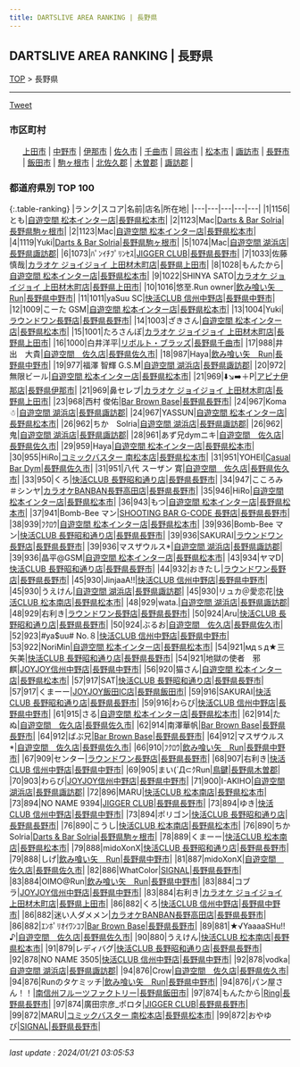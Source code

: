 ```yaml
---
title: DARTSLIVE AREA RANKING | 長野県
---
```

## DARTSLIVE AREA RANKING | 長野県

[TOP](/darts/rank/) > 長野県

___

<a href="https://twitter.com/share?ref_src=twsrc%5Etfw" data-text="DARTSLIVE AREA RANKING | 長野県" class="twitter-share-button" data-via="DARTSLIVE" data-hashtags="DARTSLIVE" data-related="DARTSLIVE" data-show-count="false">Tweet</a>

### 市区町村

<ul>
<li style="display: inline;"><a href="/darts/rank/長野県/上田市">上田市</a> |</li>
<li style="display: inline;"><a href="/darts/rank/長野県/中野市">中野市</a> |</li>
<li style="display: inline;"><a href="/darts/rank/長野県/伊那市">伊那市</a> |</li>
<li style="display: inline;"><a href="/darts/rank/長野県/佐久市">佐久市</a> |</li>
<li style="display: inline;"><a href="/darts/rank/長野県/千曲市">千曲市</a> |</li>
<li style="display: inline;"><a href="/darts/rank/長野県/岡谷市">岡谷市</a> |</li>
<li style="display: inline;"><a href="/darts/rank/長野県/松本市">松本市</a> |</li>
<li style="display: inline;"><a href="/darts/rank/長野県/諏訪市">諏訪市</a> |</li>
<li style="display: inline;"><a href="/darts/rank/長野県/長野市">長野市</a> |</li>
<li style="display: inline;"><a href="/darts/rank/長野県/飯田市">飯田市</a> |</li>
<li style="display: inline;"><a href="/darts/rank/長野県/駒ヶ根市">駒ヶ根市</a> |</li>
<li style="display: inline;"><a href="/darts/rank/長野県/北佐久郡">北佐久郡</a> |</li>
<li style="display: inline;"><a href="/darts/rank/長野県/木曽郡">木曽郡</a> |</li>
<li style="display: inline;"><a href="/darts/rank/長野県/諏訪郡">諏訪郡</a> |</li>

</ul>

### 都道府県別 TOP 100

{:.table-ranking}
|ランク|スコア|名前|店名|所在地|
|---|---|---|---|---|
|1|1156|とも|<a href="https://search.dartslive.com/jp/shop/c9bd002c8cc2c05325d56fb0e5c39bac">自遊空間 松本インター店</a>|<a href="/darts/rank/長野県/松本市">長野県松本市</a>|
|2|1123|Mac|<a href="https://search.dartslive.com/jp/shop/61bf7620a77f283ba3f63593b5358cc4">Darts & Bar Solria</a>|<a href="/darts/rank/長野県/駒ヶ根市">長野県駒ヶ根市</a>|
|2|1123|Mac|<a href="https://search.dartslive.com/jp/shop/c9bd002c8cc2c05325d56fb0e5c39bac">自遊空間 松本インター店</a>|<a href="/darts/rank/長野県/松本市">長野県松本市</a>|
|4|1119|Yuki|<a href="https://search.dartslive.com/jp/shop/61bf7620a77f283ba3f63593b5358cc4">Darts & Bar Solria</a>|<a href="/darts/rank/長野県/駒ヶ根市">長野県駒ヶ根市</a>|
|5|1074|Mac|<a href="https://search.dartslive.com/jp/shop/1400e9bdc5d14a45790ab824ce8730e5">自遊空間 湖浜店</a>|<a href="/darts/rank/長野県/諏訪郡">長野県諏訪郡</a>|
|6|1073|ﾊﾟﾝｲﾁﾌﾟﾘﾝｾｽ|<a href="https://search.dartslive.com/jp/shop/3c9201fee5a68e04a3f63593b5358cc4">JIGGER CLUB</a>|<a href="/darts/rank/長野県/長野市">長野県長野市</a>|
|7|1033|佐藤　慎哉|<a href="https://search.dartslive.com/jp/shop/9a7cecc7d993d1f4f454cb89828a1cfe">カラオケ ジョイジョイ 上田材木町店</a>|<a href="/darts/rank/長野県/上田市">長野県上田市</a>|
|8|1028|もんたから|<a href="https://search.dartslive.com/jp/shop/c9bd002c8cc2c05325d56fb0e5c39bac">自遊空間 松本インター店</a>|<a href="/darts/rank/長野県/松本市">長野県松本市</a>|
|9|1022|SHINYA SATO|<a href="https://search.dartslive.com/jp/shop/9a7cecc7d993d1f4f454cb89828a1cfe">カラオケ ジョイジョイ 上田材木町店</a>|<a href="/darts/rank/長野県/上田市">長野県上田市</a>|
|10|1016|悠至.Run owner|<a href="https://search.dartslive.com/jp/shop/2ec18ddd3a377ed225d56fb0e5c39bac">飲み喰い矢　Run</a>|<a href="/darts/rank/長野県/中野市">長野県中野市</a>|
|11|1011|yaSuu SC|<a href="https://search.dartslive.com/jp/shop/b6e77280d89f45f128032249b44395af">快活CLUB 信州中野店</a>|<a href="/darts/rank/長野県/中野市">長野県中野市</a>|
|12|1009|こーた GSM|<a href="https://search.dartslive.com/jp/shop/c9bd002c8cc2c05325d56fb0e5c39bac">自遊空間 松本インター店</a>|<a href="/darts/rank/長野県/松本市">長野県松本市</a>|
|13|1004|Yuki|<a href="https://search.dartslive.com/jp/shop/aaf3aef1424afafe0d9b047a20a7ba1e">ラウンドワン長野店</a>|<a href="/darts/rank/長野県/長野市">長野県長野市</a>|
|14|1003|ざきさん|<a href="https://search.dartslive.com/jp/shop/c9bd002c8cc2c05325d56fb0e5c39bac">自遊空間 松本インター店</a>|<a href="/darts/rank/長野県/松本市">長野県松本市</a>|
|15|1001|たろさんぽ|<a href="https://search.dartslive.com/jp/shop/9a7cecc7d993d1f4f454cb89828a1cfe">カラオケ ジョイジョイ 上田材木町店</a>|<a href="/darts/rank/長野県/上田市">長野県上田市</a>|
|16|1000|白井洋平|<a href="https://search.dartslive.com/jp/shop/ff0429d16f50e1bf0d9b047a20a7ba1e">リボルト・ブラッズ</a>|<a href="/darts/rank/長野県/千曲市">長野県千曲市</a>|
|17|988|井出　大貴|<a href="https://search.dartslive.com/jp/shop/84329807bba1b5510d9b047a20a7ba1e">自遊空間　佐久店</a>|<a href="/darts/rank/長野県/佐久市">長野県佐久市</a>|
|18|987|Haya|<a href="https://search.dartslive.com/jp/shop/2ec18ddd3a377ed225d56fb0e5c39bac">飲み喰い矢　Run</a>|<a href="/darts/rank/長野県/中野市">長野県中野市</a>|
|19|977|福澤 智輝 G.S.M|<a href="https://search.dartslive.com/jp/shop/1400e9bdc5d14a45790ab824ce8730e5">自遊空間 湖浜店</a>|<a href="/darts/rank/長野県/諏訪郡">長野県諏訪郡</a>|
|20|972|無限ビール|<a href="https://search.dartslive.com/jp/shop/c9bd002c8cc2c05325d56fb0e5c39bac">自遊空間 松本インター店</a>|<a href="/darts/rank/長野県/松本市">長野県松本市</a>|
|21|969|⬇️↘️➡️＋P|<a href="https://search.dartslive.com/jp/shop/b14f3f8d71c34fa228032249b44395af">アピナ伊那店</a>|<a href="/darts/rank/長野県/伊那市">長野県伊那市</a>|
|21|969|鼻セレブ|<a href="https://search.dartslive.com/jp/shop/9a7cecc7d993d1f4f454cb89828a1cfe">カラオケ ジョイジョイ 上田材木町店</a>|<a href="/darts/rank/長野県/上田市">長野県上田市</a>|
|23|968|西村 俊佑|<a href="https://search.dartslive.com/jp/shop/c49d764a6854182358d385ea46352d8f">Bar Brown Base</a>|<a href="/darts/rank/長野県/長野市">長野県長野市</a>|
|24|967|Koma☃|<a href="https://search.dartslive.com/jp/shop/1400e9bdc5d14a45790ab824ce8730e5">自遊空間 湖浜店</a>|<a href="/darts/rank/長野県/諏訪郡">長野県諏訪郡</a>|
|24|967|YASSUN|<a href="https://search.dartslive.com/jp/shop/c9bd002c8cc2c05325d56fb0e5c39bac">自遊空間 松本インター店</a>|<a href="/darts/rank/長野県/松本市">長野県松本市</a>|
|26|962|ちか　Solria|<a href="https://search.dartslive.com/jp/shop/1400e9bdc5d14a45790ab824ce8730e5">自遊空間 湖浜店</a>|<a href="/darts/rank/長野県/諏訪郡">長野県諏訪郡</a>|
|26|962|鬼|<a href="https://search.dartslive.com/jp/shop/1400e9bdc5d14a45790ab824ce8730e5">自遊空間 湖浜店</a>|<a href="/darts/rank/長野県/諏訪郡">長野県諏訪郡</a>|
|28|961|あず兄dymニキ|<a href="https://search.dartslive.com/jp/shop/84329807bba1b5510d9b047a20a7ba1e">自遊空間　佐久店</a>|<a href="/darts/rank/長野県/佐久市">長野県佐久市</a>|
|29|959|Haya|<a href="https://search.dartslive.com/jp/shop/c9bd002c8cc2c05325d56fb0e5c39bac">自遊空間 松本インター店</a>|<a href="/darts/rank/長野県/松本市">長野県松本市</a>|
|30|955|HiRo|<a href="https://search.dartslive.com/jp/shop/270011790293516a0d9b047a20a7ba1e">コミックバスター 南松本店</a>|<a href="/darts/rank/長野県/松本市">長野県松本市</a>|
|31|951|YOHEI|<a href="https://search.dartslive.com/jp/shop/cd028a23855bbbc00d9b047a20a7ba1e">Casual Bar Dym</a>|<a href="/darts/rank/長野県/佐久市">長野県佐久市</a>|
|31|951|八代 スーザン 寛|<a href="https://search.dartslive.com/jp/shop/84329807bba1b5510d9b047a20a7ba1e">自遊空間　佐久店</a>|<a href="/darts/rank/長野県/佐久市">長野県佐久市</a>|
|33|950|くろ|<a href="https://search.dartslive.com/jp/shop/a70d84c34ee9e32ef454cb89828a1cfe">快活CLUB 長野昭和通り店</a>|<a href="/darts/rank/長野県/長野市">長野県長野市</a>|
|34|947|こころみ＃シンヤ|<a href="https://search.dartslive.com/jp/shop/2795daab617ec6640d9b047a20a7ba1e">カラオケBANBAN長野高田店</a>|<a href="/darts/rank/長野県/長野市">長野県長野市</a>|
|35|946|HiRo|<a href="https://search.dartslive.com/jp/shop/c9bd002c8cc2c05325d56fb0e5c39bac">自遊空間 松本インター店</a>|<a href="/darts/rank/長野県/松本市">長野県松本市</a>|
|36|943|もつ|<a href="https://search.dartslive.com/jp/shop/c9bd002c8cc2c05325d56fb0e5c39bac">自遊空間 松本インター店</a>|<a href="/darts/rank/長野県/松本市">長野県松本市</a>|
|37|941|Bomb-Bee マン|<a href="https://search.dartslive.com/jp/shop/db89c52d459922190d9b047a20a7ba1e">SHOOTING BAR G-CODE 長野店</a>|<a href="/darts/rank/長野県/長野市">長野県長野市</a>|
|38|939|ﾌｸﾛｳ|<a href="https://search.dartslive.com/jp/shop/c9bd002c8cc2c05325d56fb0e5c39bac">自遊空間 松本インター店</a>|<a href="/darts/rank/長野県/松本市">長野県松本市</a>|
|39|936|Bomb-Bee マン|<a href="https://search.dartslive.com/jp/shop/a70d84c34ee9e32ef454cb89828a1cfe">快活CLUB 長野昭和通り店</a>|<a href="/darts/rank/長野県/長野市">長野県長野市</a>|
|39|936|SAKURAI|<a href="https://search.dartslive.com/jp/shop/aaf3aef1424afafe0d9b047a20a7ba1e">ラウンドワン長野店</a>|<a href="/darts/rank/長野県/長野市">長野県長野市</a>|
|39|936|マスザウルス*|<a href="https://search.dartslive.com/jp/shop/1400e9bdc5d14a45790ab824ce8730e5">自遊空間 湖浜店</a>|<a href="/darts/rank/長野県/諏訪郡">長野県諏訪郡</a>|
|39|936|晶平@GSM|<a href="https://search.dartslive.com/jp/shop/c9bd002c8cc2c05325d56fb0e5c39bac">自遊空間 松本インター店</a>|<a href="/darts/rank/長野県/松本市">長野県松本市</a>|
|43|934|ヤマD|<a href="https://search.dartslive.com/jp/shop/a70d84c34ee9e32ef454cb89828a1cfe">快活CLUB 長野昭和通り店</a>|<a href="/darts/rank/長野県/長野市">長野県長野市</a>|
|44|932|おきたし|<a href="https://search.dartslive.com/jp/shop/aaf3aef1424afafe0d9b047a20a7ba1e">ラウンドワン長野店</a>|<a href="/darts/rank/長野県/長野市">長野県長野市</a>|
|45|930|JinjaaA!!|<a href="https://search.dartslive.com/jp/shop/b6e77280d89f45f128032249b44395af">快活CLUB 信州中野店</a>|<a href="/darts/rank/長野県/中野市">長野県中野市</a>|
|45|930|うえけん|<a href="https://search.dartslive.com/jp/shop/1400e9bdc5d14a45790ab824ce8730e5">自遊空間 湖浜店</a>|<a href="/darts/rank/長野県/諏訪郡">長野県諏訪郡</a>|
|45|930|リュカ＠愛恋花|<a href="https://search.dartslive.com/jp/shop/ad3474e804683402774c926eb736cb5a">快活CLUB 松本南店</a>|<a href="/darts/rank/長野県/松本市">長野県松本市</a>|
|48|929|wata.|<a href="https://search.dartslive.com/jp/shop/1400e9bdc5d14a45790ab824ce8730e5">自遊空間 湖浜店</a>|<a href="/darts/rank/長野県/諏訪郡">長野県諏訪郡</a>|
|48|929|右利き|<a href="https://search.dartslive.com/jp/shop/aaf3aef1424afafe0d9b047a20a7ba1e">ラウンドワン長野店</a>|<a href="/darts/rank/長野県/長野市">長野県長野市</a>|
|50|924|Aru|<a href="https://search.dartslive.com/jp/shop/a70d84c34ee9e32ef454cb89828a1cfe">快活CLUB 長野昭和通り店</a>|<a href="/darts/rank/長野県/長野市">長野県長野市</a>|
|50|924|ぶるお|<a href="https://search.dartslive.com/jp/shop/84329807bba1b5510d9b047a20a7ba1e">自遊空間　佐久店</a>|<a href="/darts/rank/長野県/佐久市">長野県佐久市</a>|
|52|923|#ya$uu# No.８|<a href="https://search.dartslive.com/jp/shop/b6e77280d89f45f128032249b44395af">快活CLUB 信州中野店</a>|<a href="/darts/rank/長野県/中野市">長野県中野市</a>|
|53|922|NoriMin|<a href="https://search.dartslive.com/jp/shop/c9bd002c8cc2c05325d56fb0e5c39bac">自遊空間 松本インター店</a>|<a href="/darts/rank/長野県/松本市">長野県松本市</a>|
|54|921|мдｓд★三矢美|<a href="https://search.dartslive.com/jp/shop/a70d84c34ee9e32ef454cb89828a1cfe">快活CLUB 長野昭和通り店</a>|<a href="/darts/rank/長野県/長野市">長野県長野市</a>|
|54|921|地獄の使者　邪麒|<a href="https://search.dartslive.com/jp/shop/020633f92198ac6358d385ea46352d8f">JOYJOY信州中野店</a>|<a href="/darts/rank/長野県/中野市">長野県中野市</a>|
|56|920|猫さん|<a href="https://search.dartslive.com/jp/shop/c9bd002c8cc2c05325d56fb0e5c39bac">自遊空間 松本インター店</a>|<a href="/darts/rank/長野県/松本市">長野県松本市</a>|
|57|917|SAT|<a href="https://search.dartslive.com/jp/shop/a70d84c34ee9e32ef454cb89828a1cfe">快活CLUB 長野昭和通り店</a>|<a href="/darts/rank/長野県/長野市">長野県長野市</a>|
|57|917|くまーー|<a href="https://search.dartslive.com/jp/shop/adbb6fdef26f8321b21333aee1bd51e4">JOYJOY飯田IC店</a>|<a href="/darts/rank/長野県/飯田市">長野県飯田市</a>|
|59|916|SAKURAI|<a href="https://search.dartslive.com/jp/shop/a70d84c34ee9e32ef454cb89828a1cfe">快活CLUB 長野昭和通り店</a>|<a href="/darts/rank/長野県/長野市">長野県長野市</a>|
|59|916|わらび|<a href="https://search.dartslive.com/jp/shop/b6e77280d89f45f128032249b44395af">快活CLUB 信州中野店</a>|<a href="/darts/rank/長野県/中野市">長野県中野市</a>|
|61|915|さる|<a href="https://search.dartslive.com/jp/shop/c9bd002c8cc2c05325d56fb0e5c39bac">自遊空間 松本インター店</a>|<a href="/darts/rank/長野県/松本市">長野県松本市</a>|
|62|914|たぬ|<a href="https://search.dartslive.com/jp/shop/84329807bba1b5510d9b047a20a7ba1e">自遊空間　佐久店</a>|<a href="/darts/rank/長野県/佐久市">長野県佐久市</a>|
|62|914|南澤華帆|<a href="https://search.dartslive.com/jp/shop/c49d764a6854182358d385ea46352d8f">Bar Brown Base</a>|<a href="/darts/rank/長野県/長野市">長野県長野市</a>|
|64|912|ばぶ兄|<a href="https://search.dartslive.com/jp/shop/c49d764a6854182358d385ea46352d8f">Bar Brown Base</a>|<a href="/darts/rank/長野県/長野市">長野県長野市</a>|
|64|912|マスザウルス*|<a href="https://search.dartslive.com/jp/shop/84329807bba1b5510d9b047a20a7ba1e">自遊空間　佐久店</a>|<a href="/darts/rank/長野県/佐久市">長野県佐久市</a>|
|66|910|ﾌｸﾛｳ|<a href="https://search.dartslive.com/jp/shop/2ec18ddd3a377ed225d56fb0e5c39bac">飲み喰い矢　Run</a>|<a href="/darts/rank/長野県/中野市">長野県中野市</a>|
|67|909|センター|<a href="https://search.dartslive.com/jp/shop/aaf3aef1424afafe0d9b047a20a7ba1e">ラウンドワン長野店</a>|<a href="/darts/rank/長野県/長野市">長野県長野市</a>|
|68|907|右利き|<a href="https://search.dartslive.com/jp/shop/b6e77280d89f45f128032249b44395af">快活CLUB 信州中野店</a>|<a href="/darts/rank/長野県/中野市">長野県中野市</a>|
|69|905|まい(´Д⊂ｸRun|<a href="https://search.dartslive.com/jp/shop/efeb0cf905b031a25f9f3321c1147265">鳥鍵</a>|<a href="/darts/rank/長野県/木曽郡">長野県木曽郡</a>|
|70|903|わらび|<a href="https://search.dartslive.com/jp/shop/020633f92198ac6358d385ea46352d8f">JOYJOY信州中野店</a>|<a href="/darts/rank/長野県/中野市">長野県中野市</a>|
|71|900|I-AKIHO|<a href="https://search.dartslive.com/jp/shop/1400e9bdc5d14a45790ab824ce8730e5">自遊空間 湖浜店</a>|<a href="/darts/rank/長野県/諏訪郡">長野県諏訪郡</a>|
|72|896|MARU|<a href="https://search.dartslive.com/jp/shop/ad3474e804683402774c926eb736cb5a">快活CLUB 松本南店</a>|<a href="/darts/rank/長野県/松本市">長野県松本市</a>|
|73|894|NO NAME 9394|<a href="https://search.dartslive.com/jp/shop/3c9201fee5a68e04a3f63593b5358cc4">JIGGER CLUB</a>|<a href="/darts/rank/長野県/長野市">長野県長野市</a>|
|73|894|ゆき|<a href="https://search.dartslive.com/jp/shop/b6e77280d89f45f128032249b44395af">快活CLUB 信州中野店</a>|<a href="/darts/rank/長野県/中野市">長野県中野市</a>|
|73|894|ポリゴン|<a href="https://search.dartslive.com/jp/shop/a70d84c34ee9e32ef454cb89828a1cfe">快活CLUB 長野昭和通り店</a>|<a href="/darts/rank/長野県/長野市">長野県長野市</a>|
|76|890|こうし|<a href="https://search.dartslive.com/jp/shop/ad3474e804683402774c926eb736cb5a">快活CLUB 松本南店</a>|<a href="/darts/rank/長野県/松本市">長野県松本市</a>|
|76|890|ちか　Solria|<a href="https://search.dartslive.com/jp/shop/61bf7620a77f283ba3f63593b5358cc4">Darts & Bar Solria</a>|<a href="/darts/rank/長野県/駒ヶ根市">長野県駒ヶ根市</a>|
|78|889|くまーー|<a href="https://search.dartslive.com/jp/shop/ad3474e804683402774c926eb736cb5a">快活CLUB 松本南店</a>|<a href="/darts/rank/長野県/松本市">長野県松本市</a>|
|79|888|midoXonX|<a href="https://search.dartslive.com/jp/shop/a70d84c34ee9e32ef454cb89828a1cfe">快活CLUB 長野昭和通り店</a>|<a href="/darts/rank/長野県/長野市">長野県長野市</a>|
|79|888|しげ|<a href="https://search.dartslive.com/jp/shop/2ec18ddd3a377ed225d56fb0e5c39bac">飲み喰い矢　Run</a>|<a href="/darts/rank/長野県/中野市">長野県中野市</a>|
|81|887|midoXonX|<a href="https://search.dartslive.com/jp/shop/84329807bba1b5510d9b047a20a7ba1e">自遊空間　佐久店</a>|<a href="/darts/rank/長野県/佐久市">長野県佐久市</a>|
|82|886|WhatColor|<a href="https://search.dartslive.com/jp/shop/f8ce31ae3980885bfec1ae84bb28bd87">SIGNAL</a>|<a href="/darts/rank/長野県/長野市">長野県長野市</a>|
|83|884|OIMO@Run|<a href="https://search.dartslive.com/jp/shop/2ec18ddd3a377ed225d56fb0e5c39bac">飲み喰い矢　Run</a>|<a href="/darts/rank/長野県/中野市">長野県中野市</a>|
|83|884|コブラ|<a href="https://search.dartslive.com/jp/shop/020633f92198ac6358d385ea46352d8f">JOYJOY信州中野店</a>|<a href="/darts/rank/長野県/中野市">長野県中野市</a>|
|83|884|右利き|<a href="https://search.dartslive.com/jp/shop/9a7cecc7d993d1f4f454cb89828a1cfe">カラオケ ジョイジョイ 上田材木町店</a>|<a href="/darts/rank/長野県/上田市">長野県上田市</a>|
|86|882|くろ|<a href="https://search.dartslive.com/jp/shop/b6e77280d89f45f128032249b44395af">快活CLUB 信州中野店</a>|<a href="/darts/rank/長野県/中野市">長野県中野市</a>|
|86|882|迷い人ダメメン|<a href="https://search.dartslive.com/jp/shop/2795daab617ec6640d9b047a20a7ba1e">カラオケBANBAN長野高田店</a>|<a href="/darts/rank/長野県/長野市">長野県長野市</a>|
|86|882|ｴﾝﾎﾟﾘｵｲﾜﾝｺﾌ|<a href="https://search.dartslive.com/jp/shop/c49d764a6854182358d385ea46352d8f">Bar Brown Base</a>|<a href="/darts/rank/長野県/長野市">長野県長野市</a>|
|89|881|★√YaaaaSHu!!♪|<a href="https://search.dartslive.com/jp/shop/84329807bba1b5510d9b047a20a7ba1e">自遊空間　佐久店</a>|<a href="/darts/rank/長野県/佐久市">長野県佐久市</a>|
|90|880|うえけん|<a href="https://search.dartslive.com/jp/shop/ad3474e804683402774c926eb736cb5a">快活CLUB 松本南店</a>|<a href="/darts/rank/長野県/松本市">長野県松本市</a>|
|91|879|レディバグ|<a href="https://search.dartslive.com/jp/shop/a70d84c34ee9e32ef454cb89828a1cfe">快活CLUB 長野昭和通り店</a>|<a href="/darts/rank/長野県/長野市">長野県長野市</a>|
|92|878|NO NAME 3505|<a href="https://search.dartslive.com/jp/shop/b6e77280d89f45f128032249b44395af">快活CLUB 信州中野店</a>|<a href="/darts/rank/長野県/中野市">長野県中野市</a>|
|92|878|vodka|<a href="https://search.dartslive.com/jp/shop/1400e9bdc5d14a45790ab824ce8730e5">自遊空間 湖浜店</a>|<a href="/darts/rank/長野県/諏訪郡">長野県諏訪郡</a>|
|94|876|Crow|<a href="https://search.dartslive.com/jp/shop/84329807bba1b5510d9b047a20a7ba1e">自遊空間　佐久店</a>|<a href="/darts/rank/長野県/佐久市">長野県佐久市</a>|
|94|876|Runのタケミッチ|<a href="https://search.dartslive.com/jp/shop/2ec18ddd3a377ed225d56fb0e5c39bac">飲み喰い矢　Run</a>|<a href="/darts/rank/長野県/中野市">長野県中野市</a>|
|94|876|パン屋さん！！|<a href="https://search.dartslive.com/jp/shop/d4917cc6288412ed0d9b047a20a7ba1e">南信州フルーツファクトリー</a>|<a href="/darts/rank/長野県/飯田市">長野県飯田市</a>|
|97|874|もんたから|<a href="https://search.dartslive.com/jp/shop/0e0e75fe6fe351ebb21333aee1bd51e4">Ring</a>|<a href="/darts/rank/長野県/長野市">長野県長野市</a>|
|97|874|廣田宗彦_ポロタ|<a href="https://search.dartslive.com/jp/shop/3c9201fee5a68e04a3f63593b5358cc4">JIGGER CLUB</a>|<a href="/darts/rank/長野県/長野市">長野県長野市</a>|
|99|872|MARU|<a href="https://search.dartslive.com/jp/shop/270011790293516a0d9b047a20a7ba1e">コミックバスター 南松本店</a>|<a href="/darts/rank/長野県/松本市">長野県松本市</a>|
|99|872|おやゆび|<a href="https://search.dartslive.com/jp/shop/f8ce31ae3980885bfec1ae84bb28bd87">SIGNAL</a>|<a href="/darts/rank/長野県/長野市">長野県長野市</a>|





___

_last update : 2024/01/21 03:05:53_


<script src="https://cdnjs.cloudflare.com/ajax/libs/jquery/3.6.1/jquery.min.js" integrity="sha512-aVKKRRi/Q/YV+4mjoKBsE4x3H+BkegoM/em46NNlCqNTmUYADjBbeNefNxYV7giUp0VxICtqdrbqU7iVaeZNXA==" crossorigin="anonymous" referrerpolicy="no-referrer"></script>
<script src="https://cdnjs.cloudflare.com/ajax/libs/jquery.tablesorter/2.31.3/js/jquery.tablesorter.min.js" integrity="sha512-qzgd5cYSZcosqpzpn7zF2ZId8f/8CHmFKZ8j7mU4OUXTNRd5g+ZHBPsgKEwoqxCtdQvExE5LprwwPAgoicguNg==" crossorigin="anonymous" referrerpolicy="no-referrer"></script>
<link rel="stylesheet" href="https://cdnjs.cloudflare.com/ajax/libs/jquery.tablesorter/2.31.3/css/theme.default.min.css" integrity="sha512-wghhOJkjQX0Lh3NSWvNKeZ0ZpNn+SPVXX1Qyc9OCaogADktxrBiBdKGDoqVUOyhStvMBmJQ8ZdMHiR3wuEq8+w==" crossorigin="anonymous" referrerpolicy="no-referrer" />
<script>
$(function() {
    $(".table-ranking").tablesorter({sortList:[[0, 0]]});
});
</script>

<script async src="https://platform.twitter.com/widgets.js" charset="utf-8"></script>